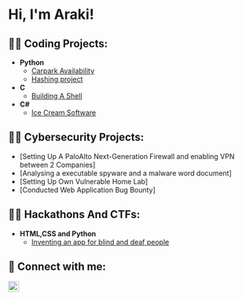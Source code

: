 <h1>Hi, I'm Araki! </h1>

<h2>👨‍💻 Coding Projects:</h2>

- <b>Python</b>
  - [Carpark Availability](https://github.com/Arakii0/Carpark_availability)
  - [Hashing project](https://github.com/Arakii0/All-Bout-HAsh)
- <b>C</b>
  - [Building A Shell](https://github.com/Arakii0/Shell)
- <b>C#</b>
  - [Ice Cream Software](https://github.com/Arakii0/IceCream)

<h2>👨‍💻 Cybersecurity Projects:</h2>

- [Setting Up A PaloAlto Next-Generation Firewall and enabling VPN between 2 Companies]
- [Analysing a executable spyware and a malware word document]
- [Setting Up Own Vulnerable Home Lab]
- [Conducted Web Application Bug Bounty]


<h2>👨‍💻 Hackathons And CTFs:</h2>

- <b>HTML,CSS and Python</b>
  - [Inventing an app for blind and deaf people](https://github.com/Arakii0/SUTD-WTH-)

<h2> 🤳 Connect with me:</h2>

[<img align="left" alt="JoshMadakor | LinkedIn" width="22px" src="https://cdn.jsdelivr.net/npm/simple-icons@v3/icons/linkedin.svg" />][linkedin]

[linkedin]: https://linkedin.com/in/arakiyeo
